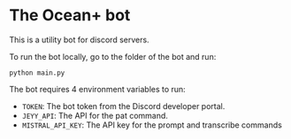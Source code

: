 # The Ocean+ bot

This is a utility bot for discord servers.

To run the bot locally, go to the folder of the bot and run:
```
python main.py
```

The bot requires 4 environment variables to run:
- `TOKEN`: The bot token from the Discord developer portal.
- `JEYY_API`: The API for the pat command.
- `MISTRAL_API_KEY`: The API key for the prompt and transcribe commands